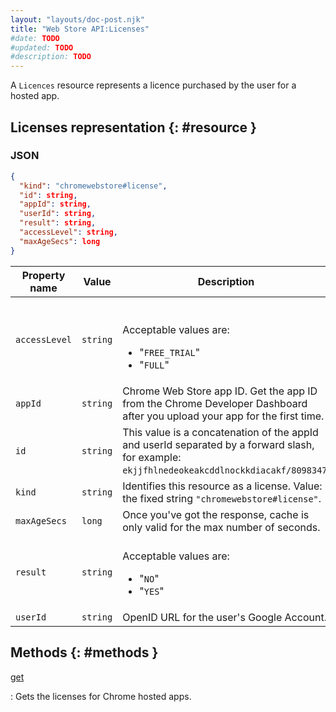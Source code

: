 ```yaml
---
layout: "layouts/doc-post.njk"
title: "Web Store API:Licenses"
#date: TODO
#updated: TODO
#description: TODO
---
```


A `Licences` resource represents a licence purchased by the user for a hosted app.

## Licenses representation {: #resource }

### JSON

```json
{
  "kind": "chromewebstore#license",
  "id": string,
  "appId": string,
  "userId": string,
  "result": string,
  "accessLevel": string,
  "maxAgeSecs": long
}
```

<table id="properties"><thead><tr><th>Property name</th><th>Value</th><th>Description</th></tr></thead><tbody><tr id="accessLevel"><td><code>accessLevel</code></td><td><code>string</code></td><td><br><br>Acceptable values are:<ul><li>"<code>FREE_TRIAL</code>"</li><li>"<code>FULL</code>"</li></ul></td></tr><tr id="appId"><td><code>appId</code></td><td><code>string</code></td><td>Chrome Web Store app ID. Get the app ID from the Chrome Developer Dashboard after you upload your app for the first time.</td></tr><tr id="id"><td><code>id</code></td><td><code>string</code></td><td>This value is a concatenation of the appId and userId separated by a forward slash, for example: <code>ekjjfhlnedeokeakcddlnockkdiacakf/8098347</code>.</td></tr><tr id="kind"><td><code>kind</code></td><td><code>string</code></td><td>Identifies this resource as a license. Value: the fixed string <code>"chromewebstore#license"</code>.</td></tr><tr id="maxAgeSecs"><td><code>maxAgeSecs</code></td><td><code>long</code></td><td>Once you've got the response, cache is only valid for the max number of seconds.</td></tr><tr id="result"><td><code>result</code></td><td><code>string</code></td><td><br>Acceptable values are:<ul><li>"<code>NO</code>"</li><li>"<code>YES</code>"</li></ul></td></tr><tr id="userId"><td><code>userId</code></td><td><code>string</code></td><td>OpenID URL for the user's Google Account.</td></tr></tbody></table>

## Methods {: #methods }

[get][1]

: Gets the licenses for Chrome hosted apps.

[1]: /docs/webstore/webstore_api/licenses/get/